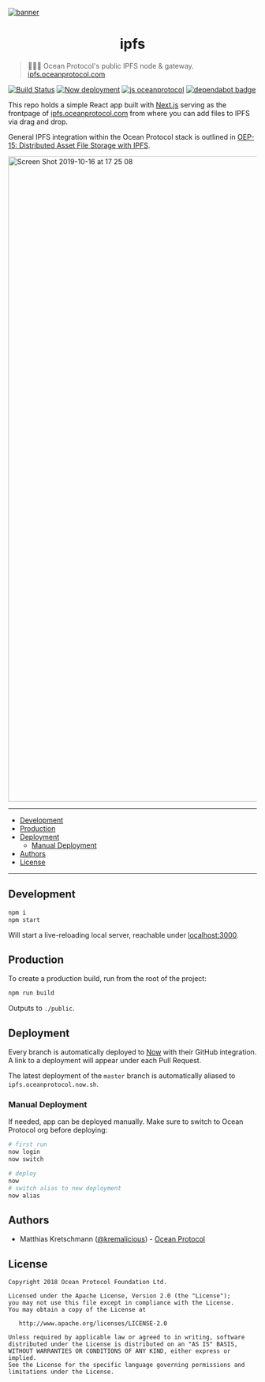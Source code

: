 [![banner](https://raw.githubusercontent.com/oceanprotocol/art/master/github/repo-banner%402x.png)](https://oceanprotocol.com)

<h1 align="center">ipfs</h1>

> 👩🏽‍🚀 Ocean Protocol's public IPFS node & gateway.
> [ipfs.oceanprotocol.com](https://ipfs.oceanprotocol.com)

[![Build Status](https://flat.badgen.net/travis/oceanprotocol/ipfs?icon=travis)](https://travis-ci.com/oceanprotocol/ipfs)
[![Now deployment](https://flat.badgen.net/badge/now/auto-deployment/21c4dd?icon=now)](https://zeit.co/oceanprotocol/ipfs)
[![js oceanprotocol](https://flat.badgen.net/badge/js/oceanprotocol/7b1173)](https://github.com/oceanprotocol/eslint-config-oceanprotocol)
[![dependabot badge](https://flat.badgen.net/dependabot/oceanprotocol/ipfs?icon=dependabot)](https://github.com/oceanprotocol/ipfs/network/updates)

This repo holds a simple React app built with [Next.js](https://nextjs.org) serving as the frontpage of [ipfs.oceanprotocol.com](https://ipfs.oceanprotocol.com) from where you can add files to IPFS via drag and drop.

General IPFS integration within the Ocean Protocol stack is outlined in [OEP-15: Distributed Asset File Storage with IPFS](https://github.com/oceanprotocol/OEPs/tree/master/15).

<img width="1308" alt="Screen Shot 2019-10-16 at 17 25 08" src="https://user-images.githubusercontent.com/90316/66933885-f8d4ab80-f039-11e9-846e-91e549c2dbd2.png">

---

- [Development](#development)
- [Production](#production)
- [Deployment](#deployment)
  - [Manual Deployment](#manual-deployment)
- [Authors](#authors)
- [License](#license)

---

## Development

```bash
npm i
npm start
```

Will start a live-reloading local server, reachable under [localhost:3000](http://localhost:3000).

## Production

To create a production build, run from the root of the project:

```bash
npm run build
```

Outputs to `./public`.

## Deployment

Every branch is automatically deployed to [Now](https://zeit.co/now) with their GitHub integration. A link to a deployment will appear under each Pull Request.

The latest deployment of the `master` branch is automatically aliased to `ipfs.oceanprotocol.now.sh`.

### Manual Deployment

If needed, app can be deployed manually. Make sure to switch to Ocean Protocol org before deploying:

```bash
# first run
now login
now switch

# deploy
now
# switch alias to new deployment
now alias
```

## Authors

- Matthias Kretschmann ([@kremalicious](https://github.com/kremalicious)) - [Ocean Protocol](https://oceanprotocol.com)

## License

```
Copyright 2018 Ocean Protocol Foundation Ltd.

Licensed under the Apache License, Version 2.0 (the "License");
you may not use this file except in compliance with the License.
You may obtain a copy of the License at

   http://www.apache.org/licenses/LICENSE-2.0

Unless required by applicable law or agreed to in writing, software
distributed under the License is distributed on an "AS IS" BASIS,
WITHOUT WARRANTIES OR CONDITIONS OF ANY KIND, either express or implied.
See the License for the specific language governing permissions and
limitations under the License.
```

